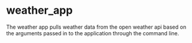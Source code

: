 # weather_app
The weather app pulls weather data from the open weather api based on the arguments passed in to the application through the command line.
